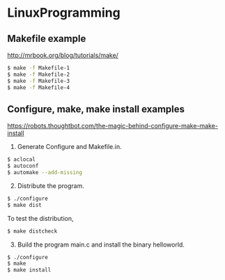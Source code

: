 # LinuxProgramming

## Makefile example

http://mrbook.org/blog/tutorials/make/

```bash
$ make -f Makefile-1
$ make -f Makefile-2
$ make -f Makefile-3
$ make -f Makefile-4
```

## Configure, make, make install examples

https://robots.thoughtbot.com/the-magic-behind-configure-make-make-install

1. Generate Configure and Makefile.in.

```bash
$ aclocal
$ autoconf
$ automake --add-missing
```

2. Distribute the program.

```bash
$ ./configure
$ make dist
``` 

To test the distribution,

```bash
$ make distcheck
```

3. Build the program main.c and install the binary helloworld.

```bash
$ ./configure
$ make
$ make install
```
